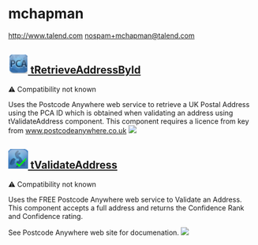 # mchapman
  <http://www.talend.com>
  <nospam+mchapman@talend.com>

## <a href='./components/tRetrieveAddressById/readme.md'><img src='./components/tRetrieveAddressById/logo.jpg' width='40' height='40'> tRetrieveAddressById</a>
 :warning: Compatibility not known

Uses the Postcode Anywhere web service to retrieve a UK Postal Address using the PCA ID which is obtained when validating an address using tValidateAddress component. This component requires a licence from key from www.postcodeanywhere.co.uk
<img src='./components/tRetrieveAddressById/sample.jpg'>

## <a href='./components/tValidateAddress/readme.md'><img src='./components/tValidateAddress/logo.jpg' width='40' height='40'> tValidateAddress</a>
 :warning: Compatibility not known

Uses the FREE Postcode Anywhere web service to Validate an Address. This component accepts a full address and returns the Confidence Rank and Confidence rating.

See Postcode Anywhere web site for documenation.
<img src='./components/tValidateAddress/sample.jpg'>
